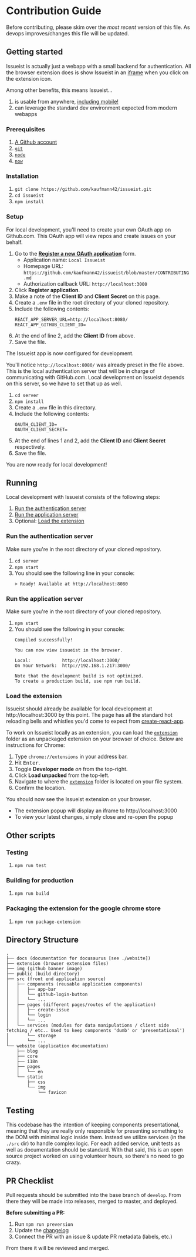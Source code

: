 # Contribution Guide

Before contributing, please skim over the *most recent* version of this file. As devops improves/changes this file will be updated.

## Getting started

Issueist is actually just a webapp with a small backend for authentication. All the browser extension does is show Issueist in an [iframe](https://developer.mozilla.org/en-US/docs/Web/HTML/Element/iframe) when you click on the extension icon.

Among other benefits, this means Issueist...
1. is usable from anywhere, [including mobile!](https://issueist.wolfpak.now.sh)
2. can leverage the standard dev environment expected from modern webapps

### Prerequisites

1. [A Github account](https://github.com/join)
1. [`git`](https://git-scm.com)
2. [`node`](https://nodejs.org)
3. [`now`](https://zeit.co/download)

### Installation

1. `git clone https://github.com/kaufmann42/issueist.git`
2. `cd issueist`
3. `npm install`

### Setup

For local development, you'll need to create your own OAuth app on Github.com. This OAuth app will view repos and create issues on your behalf.

1. Go to the [**Register a new OAuth application**](https://github.com/settings/applications/new) form.
   * Application name: `Local Issueist`
   * Homepage URL: `https://github.com/kaufmann42/issueist/blob/master/CONTRIBUTING.md`
   * Authorization callback URL: `http://localhost:3000`
2. Click **Register application**.
3. Make a note of the **Client ID** and **Client Secret** on this page.
4. Create a `.env` file in the root directory of your cloned repository.
5. Include the following contents:
   ```console
   REACT_APP_SERVER_URL=http://localhost:8080/
   REACT_APP_GITHUB_CLIENT_ID=
   ```
6. At the end of line 2, add the **Client ID** from above.
7. Save the file.

The Issueist app is now configured for development.

You'll notice `http://localhost:8080/` was already preset in the file above. This is the local authentication server that will be in charge of communicating with GitHub.com. Local development on Issueist depends on this server, so we have to set that up as well.

1. `cd server`
2. `npm install`
3. Create a `.env` file in this directory.
4. Include the following contents:
   ```console
   OAUTH_CLIENT_ID=
   OAUTH_CLIENT_SECRET=
   ```
6. At the end of lines 1 and 2, add the **Client ID** and **Client Secret** respectively.
7. Save the file.

You are now ready for local development!

## Running

Local development with Issueist consists of the following steps:

1. [Run the authentication server](#run-the-authentication-server)
2. [Run the application server](#run-the-application-server)
3. Optional: [Load the extension](#load-the-extension)

### Run the authentication server

Make sure you're in the root directory of your cloned repository.

1. `cd server`
2. `npm start`
3. You should see the following line in your console:
   ```console
   > Ready! Available at http://localhost:8080
   ```

### Run the application server

Make sure you're in the root directory of your cloned repository.

1. `npm start`
2. You should see the following in your console:
   ```console
   Compiled successfully!

   You can now view issueist in the browser.

   Local:            http://localhost:3000/
   On Your Network:  http://192.168.1.217:3000/

   Note that the development build is not optimized.
   To create a production build, use npm run build.
   ```

### Load the extension

Issueist should already be available for local development at http://localhost:3000 by this point. The page has all the standard hot reloading bells and whistles you'd come to expect from [create-react-app](https://github.com/facebook/create-react-app).

To work on Issueist locally as an extension, you can load the [`extension`](/extension) folder as an unpackaged extension on your browser of choice. Below are instructions for Chrome:

1. Type `chrome://extensions` in your address bar.
2. Hit <kbd>Enter</kbd>.
3. Toggle **Developer mode** *on* from the top-right.
4. Click **Load unpacked** from the top-left.
5. Navigate to where the [`extension`](/extension) folder is located on your file system.
6. Confirm the location.

You should now see the Issueist extension on your browser.

* The extension popup will display an iframe to http://localhost:3000
* To view your latest changes, simply close and re-open the popup

## Other scripts

### Testing

1. `npm run test`


### Building for production

1. `npm run build`

### Packaging the extension for the google chrome store

1. `npm run package-extension`


## Directory Structure

```
.
├── docs (documentation for docusaurus [see ./website])
├── extension (browser extension files)
├── img (github banner image)
├── public (build directory)
├── src (front end application source)
│   ├── components (reusable application components)
│   │   ├── app-bar
│   │   └── github-login-button
│   │   └── ...
│   ├── pages (different pages/routes of the application)
│   │   ├── create-issue
│   │   └── login
│   │   └── ...
│   └── services (modules for data manipulations / client side fetching / etc.. Used to keep components 'dumb' or 'presentational')
│       └── storage
│       └── ...
└── website (application documentation)
    ├── blog
    ├── core
    ├── i18n
    ├── pages
    │   └── en
    └── static
        ├── css
        └── img
            └── favicon
```

## Testing

This codebase has the intention of keeping components presentational, meaning that they are really only responsible for presenting something to the DOM with minimal logic inside them. Instead we utilize services (in the `./src` dir) to handle complex logic. For each added service, unit tests as well as documentation should be standard. With that said, this is an open source project worked on using volunteer hours, so there's no need to go crazy.

## PR Checklist

Pull requests should be submitted into the base branch of `develop`. From there they will be made into releases, merged to master, and deployed.

**Before submitting a PR:**

1. Run `npm run preversion`
2. Update the [changelog](./CHANGELOG.md)
3. Connect the PR with an issue & update PR metadata (labels, etc.)

From there it will be reviewed and merged.
